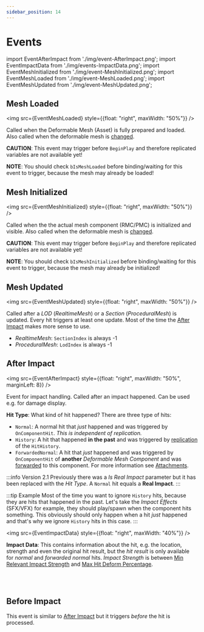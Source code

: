 ```yaml
---
sidebar_position: 14
---
```


# Events

import EventAfterImpact from './img/event-AfterImpact.png';
import EventImpactData from './img/events-ImpactData.png';
import EventMeshInitialized from './img/event-MeshInitialized.png';
import EventMeshLoaded from './img/event-MeshLoaded.png';
import EventMeshUpdated from './img/event-MeshUpdated.png';

## Mesh Loaded

<img src={EventMeshLoaded} style={{float: "right", maxWidth: "50%"}} />

Called when the Deformable Mesh (Asset) is fully prepared and loaded. Also called when the deformable mesh is [changed](functions#change-deformable-mesh).

**CAUTION**: This event may trigger before `BeginPlay` and therefore replicated variables are not available yet!

**NOTE**: You should check ``bIsMeshLoaded`` before binding/waiting for this event to trigger, because the mesh may already be loaded!

## Mesh Initialized

<img src={EventMeshInitialized} style={{float: "right", maxWidth: "50%"}} />

Called when the the actual mesh component (RMC/PMC) is initialized and visible. Also called when the deformable mesh is [changed](functions#change-deformable-mesh).

**CAUTION**: This event may trigger before `BeginPlay` and therefore replicated variables are not available yet!

**NOTE**: You should check ``bIsMeshInitialized`` before binding/waiting for this event to trigger, because the mesh may already be initialized!

## Mesh Updated

<img src={EventMeshUpdated} style={{float: "right", maxWidth: "50%"}} />

Called after a *LOD* (*RealtimeMesh*) or a *Section* (*ProceduralMesh*) is updated. Every hit triggers at least one update. Most of the time the [After Impact](#after-impact) makes more sense to use.

- *RealtimeMesh*: ``SectionIndex`` is always -1
- *ProceduralMesh*: ``LodIndex`` is always -1


## After Impact

<img src={EventAfterImpact} style={{float: "right", maxWidth: "50%", marginLeft: 8}} />

Event for impact handling. Called after an impact happened. Can be used e.g. for damage display.

**Hit Type**: What kind of hit happened? There are three type of hits:
- ``Normal``: A normal hit that *just* happened and was triggered by ``OnComponentHit``. *This is independent of replication.*
- ``History``: A hit that happened **in the past** and was triggered by [replication](./replication.md) of the ``HitHistory``.
- ``ForwardedNormal``: A hit that *just* happened and was triggered by ``OnComponentHit`` of **another** *Deformable Mesh Component* and was [forwarded](./settings.md#hit-settings) to this component. For more information see [Attachments](../../advanced-guides/vehicles/attachments.md).

:::info Version 2.1
Previously there was a *Is Real Impact* parameter but it has been replaced with the *Hit Type*. A ``Normal`` hit equals a **Real Impact**.
:::

:::tip Example
Most of the time you want to ignore ``History`` hits, because they are hits that happened in the past. Let's take the *Impact Effects* (SFX/VFX) for example, they should play/spawn when the component hits something. This obviously should only happen when a hit *just* happened and that's why we ignore ``History`` hits in this case.
:::

<img src={EventImpactData} style={{float: "right", maxWidth: "40%"}} />

**Impact Data**: This contains information about the hit, e.g. the location, strength and even the original hit result, but the *hit result* is only available for *normal* and *forwarded normal* hits. *Impact Strength* is between [Min Relevant Impact Strength](./settings#min-relevant-impact-strength) and [Max Hit Deform Percentage](./settings#max-hit-deform-percentage).

<br/><br/>

## Before Impact

This event is similar to [After Impact](#after-impact) but it triggers *before* the hit is processed.